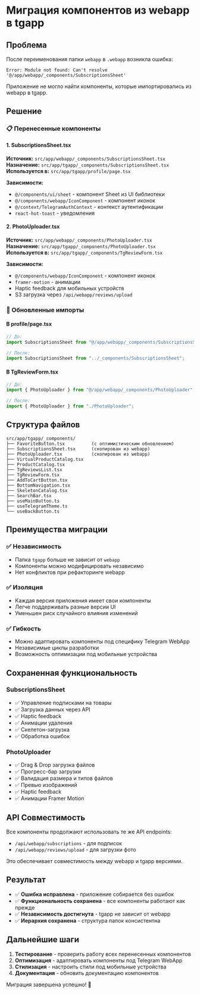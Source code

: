 # Миграция компонентов из webapp в tgapp

## Проблема
После переименования папки `webapp` в `.webapp` возникла ошибка:
```
Error: Module not found: Can't resolve '@/app/webapp/_components/SubscriptionsSheet'
```

Приложение не могло найти компоненты, которые импортировались из webapp в tgapp.

## Решение

### 📋 Перенесенные компоненты

#### 1. SubscriptionsSheet.tsx
**Источник:** `src/app/webapp/_components/SubscriptionsSheet.tsx`  
**Назначение:** `src/app/tgapp/_components/SubscriptionsSheet.tsx`  
**Используется в:** `src/app/tgapp/profile/page.tsx`

**Зависимости:**
- `@/components/ui/sheet` - компонент Sheet из UI библиотеки
- `@/components/webapp/IconComponent` - компонент иконок
- `@/context/TelegramAuthContext` - контекст аутентификации
- `react-hot-toast` - уведомления

#### 2. PhotoUploader.tsx
**Источник:** `src/app/webapp/_components/PhotoUploader.tsx`  
**Назначение:** `src/app/tgapp/_components/PhotoUploader.tsx`  
**Используется в:** `src/app/tgapp/_components/TgReviewForm.tsx`

**Зависимости:**
- `@/components/webapp/IconComponent` - компонент иконок
- `framer-motion` - анимации
- Haptic feedback для мобильных устройств
- S3 загрузка через `/api/webapp/reviews/upload`

### 🔄 Обновленные импорты

#### В profile/page.tsx
```typescript
// До:
import SubscriptionsSheet from "@/app/webapp/_components/SubscriptionsSheet";

// После:
import SubscriptionsSheet from "../_components/SubscriptionsSheet";
```

#### В TgReviewForm.tsx
```typescript
// До:
import { PhotoUploader } from "@/app/webapp/_components/PhotoUploader";

// После:
import { PhotoUploader } from "./PhotoUploader";
```

## Структура файлов

```
src/app/tgapp/_components/
├── FavoriteButton.tsx          (с оптимистическим обновлением)
├── SubscriptionsSheet.tsx      (скопирован из webapp)
├── PhotoUploader.tsx           (скопирован из webapp)
├── VirtualProductCatalog.tsx
├── ProductCatalog.tsx
├── TgReviewsList.tsx
├── TgReviewForm.tsx
├── AddToCartButton.tsx
├── BottomNavigation.tsx
├── SkeletonCatalog.tsx
├── SearchBar.tsx
├── useMainButton.ts
├── useTelegramTheme.ts
└── useBackButton.ts
```

## Преимущества миграции

### ✅ Независимость
- Папка `tgapp` больше не зависит от `webapp`
- Компоненты можно модифицировать независимо
- Нет конфликтов при рефакторинге webapp

### ✅ Изоляция
- Каждая версия приложения имеет свои компоненты
- Легче поддерживать разные версии UI
- Уменьшен риск случайного влияния изменений

### ✅ Гибкость
- Можно адаптировать компоненты под специфику Telegram WebApp
- Независимые циклы разработки
- Возможность оптимизации под мобильные устройства

## Сохраненная функциональность

### SubscriptionsSheet
- ✅ Управление подписками на товары
- ✅ Загрузка данных через API
- ✅ Haptic feedback
- ✅ Анимации удаления
- ✅ Скелетон-загрузка
- ✅ Обработка ошибок

### PhotoUploader  
- ✅ Drag & Drop загрузка файлов
- ✅ Прогресс-бар загрузки
- ✅ Валидация размера и типов файлов
- ✅ Превью изображений
- ✅ Haptic feedback
- ✅ Анимации Framer Motion

## API Совместимость

Все компоненты продолжают использовать те же API endpoints:
- `/api/webapp/subscriptions` - для подписок
- `/api/webapp/reviews/upload` - для загрузки фото

Это обеспечивает совместимость между webapp и tgapp версиями.

## Результат

- ✅ **Ошибка исправлена** - приложение собирается без ошибок
- ✅ **Функциональность сохранена** - все компоненты работают как прежде  
- ✅ **Независимость достигнута** - tgapp не зависит от webapp
- ✅ **Иерархия сохранена** - структура папок консистентна

## Дальнейшие шаги

1. **Тестирование** - проверить работу всех перенесенных компонентов
2. **Оптимизация** - адаптировать компоненты под Telegram WebApp
3. **Стилизация** - настроить стили под мобильные устройства
4. **Документация** - обновить документацию компонентов

Миграция завершена успешно! 🎉 